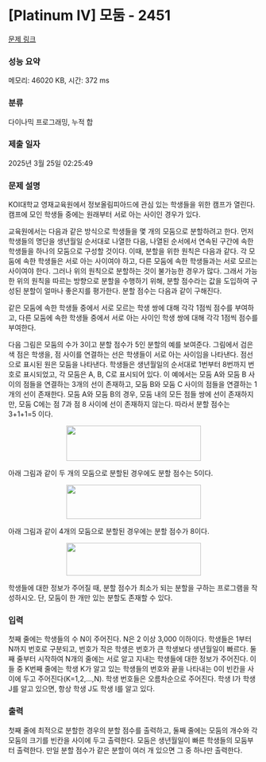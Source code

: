 # [Platinum IV] 모둠 - 2451 

[문제 링크](https://www.acmicpc.net/problem/2451) 

### 성능 요약

메모리: 46020 KB, 시간: 372 ms

### 분류

다이나믹 프로그래밍, 누적 합

### 제출 일자

2025년 3월 25일 02:25:49

### 문제 설명

<p>KOI대학교 영재교육원에서 정보올림피아드에 관심 있는 학생들을 위한 캠프가 열린다. 캠프에 모인 학생들 중에는 원래부터 서로 아는 사이인 경우가 있다.</p>

<p>교육원에서는 다음과 같은 방식으로 학생들을 몇 개의 모둠으로 분할하려고 한다. 먼저 학생들의 명단을 생년월일 순서대로 나열한 다음, 나열된 순서에서 연속된 구간에 속한 학생들을 하나의 모둠으로 구성할 것이다. 이때, 분할을 위한 원칙은 다음과 같다. 각 모둠에 속한 학생들은 서로 아는 사이여야 하고, 다른 모둠에 속한 학생들과는 서로 모르는 사이여야 한다. 그러나 위의 원칙으로 분할하는 것이 불가능한 경우가 많다. 그래서 가능한 위의 원칙을 따르는 방향으로 분할을 수행하기 위해, 분할 점수라는 값을 도입하여 구성된 분할이 얼마나 좋은지를 평가한다. 분할 점수는 다음과 같이 구해진다.</p>

<p>같은 모둠에 속한 학생들 중에서 서로 모르는 학생 쌍에 대해 각각 1점씩 점수를 부여하고, 다른 모둠에 속한 학생들 중에서 서로 아는 사이인 학생 쌍에 대해 각각 1점씩 점수를 부여한다. </p>

<p>다음 그림은 모둠의 수가 3이고 분할 점수가 5인 분할의 예를 보여준다. 그림에서 검은색 점은 학생을, 점 사이를 연결하는 선은 학생들이 서로 아는 사이임을 나타낸다. 점선으로 표시된 원은 모둠을 나타낸다. 학생들은 생년월일의 순서대로 1번부터 8번까지 번호로 표시되었고, 각 모둠은 A, B, C로 표시되어 있다. 이 예에서는 모둠 A와 모둠 B 사이의 점들을 연결하는 3개의 선이 존재하고, 모둠 B와 모둠 C 사이의 점들을 연결하는 1개의 선이 존재한다. 모둠 A와 모둠 B의 경우, 모둠 내의 모든 점들 쌍에 선이 존재하지만, 모둠 C에는 점 7과 점 8 사이에 선이 존재하지 않는다. 따라서 분할 점수는 3+1+1=5 이다.</p>

<p style="text-align: center;"><img alt="" src="https://upload.acmicpc.net/fdfef55a-56fc-4195-9c66-b56365b8daf8/-/preview/" style="width: 271px; height: 71px;"></p>

<p>아래 그림과 같이 두 개의 모둠으로 분할된 경우에도 분할 점수는 5이다. </p>

<p style="text-align: center;"><img alt="" src="https://upload.acmicpc.net/3168e4f6-efd1-4d84-b4ba-03fee981d2a5/-/preview/" style="width: 271px; height: 69px;"></p>

<p>아래 그림과 같이 4개의 모둠으로 분할된 경우에는 분할 점수가 8이다. </p>

<p style="text-align: center;"><img alt="" src="https://upload.acmicpc.net/c21e7b8b-0057-47e8-bbab-d475bdfbf722/-/preview/" style="width: 271px; height: 66px;"></p>

<p>학생들에 대한 정보가 주어질 때, 분할 점수가 최소가 되는 분할을 구하는 프로그램을 작성하시오. 단, 모둠이 한 개만 있는 분할도 존재할 수 있다.</p>

### 입력 

 <p>첫째 줄에는 학생들의 수 N이 주어진다. N은 2 이상 3,000 이하이다. 학생들은 1부터 N까지 번호로 구분되고, 번호가 작은 학생은 번호가 큰 학생보다 생년월일이 빠르다. 둘째 줄부터 시작하여 N개의 줄에는 서로 알고 지내는 학생들에 대한 정보가 주어진다. 이들 중 K번째 줄에는 학생 K가 알고 있는 학생들의 번호와 끝을 나타내는 0이 빈칸을 사이에 두고 주어진다(K=1,2,...,N). 학생 번호들은 오름차순으로 주어진다. 학생 I가 학생 J를 알고 있으면, 항상 학생 J도 학생 I를 알고 있다.</p>

### 출력 

 <p>첫째 줄에 최적으로 분할한 경우의 분할 점수를 출력하고, 둘째 줄에는 모둠의 개수와 각 모둠의 크기를 빈칸을 사이에 두고 출력한다. 모둠은 생년월일이 빠른 학생들의 모둠부터 출력한다. 만일 분할 점수가 같은 분할이 여러 개 있으면 그 중 하나만 출력한다. </p>

